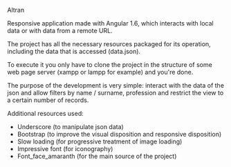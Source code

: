Altran

Responsive application made with Angular 1.6, which interacts with local data or with data from a remote URL.

The project has all the necessary resources packaged for its operation, including the data that is accessed (data.json).

To execute it you only have to clone the project in the structure of some web page server (xampp or lampp for example) and you're done.

The purpose of the development is very simple: interact with the data of the json and allow filters by name / surname, profession and restrict the view to a certain number of records.

Additional resources used:
- Underscore (to manipulate json data)
- Bootstrap (to improve the visual disposition and responsive disposition)
- Slow loading (for progressive treatment of image loading)
- Impressive font (for iconography)
- Font_face_amaranth (for the main source of the project)
